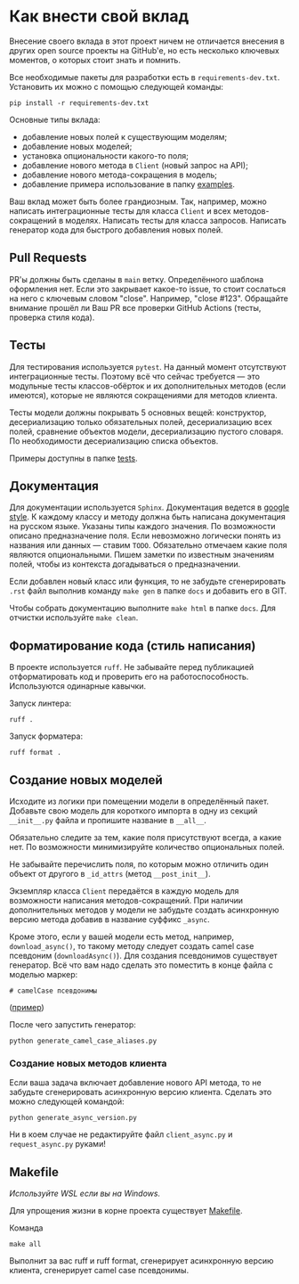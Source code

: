 # Как внести свой вклад

Внесение своего вклада в этот проект ничем не отличается внесения в других open source проекты на GitHub'e, но есть несколько ключевых моментов, о которых стоит знать и помнить.

Все необходимые пакеты для разработки есть в `requirements-dev.txt`. Установить их можно с помощью следующей команды:
```shell
pip install -r requirements-dev.txt
```

Основные типы вклада:
- добавление новых полей к существующим моделям;
- добавление новых моделей;
- установка опциональности какого-то поля;
- добавление нового метода в `Client` (новый запрос на API);
- добавление нового метода-сокращения в модель;
- добавление примера использование в папку [examples](examples).

Ваш вклад может быть более грандиозным. Так, например, можно написать интеграционные тесты для класса `Client` и всех методов-сокращений в моделях. Написать тесты для класса запросов. Написать генератор кода для быстрого добавления новых полей.

## Pull Requests

PR'ы должны быть сделаны в `main` ветку. Определённого шаблона оформления нет. Если это закрывает какое-то issue, то стоит сослаться на него с ключевым словом "close". Например, "close #123". Обращайте внимание прошёл ли Ваш PR все проверки GitHub Actions (тесты, проверка стиля кода).

## Тесты

Для тестирования используется `pytest`. На данный момент отсутствуют интеграционные тесты. Поэтому всё что сейчас требуется — это модульные тесты классов-обёрток и их дополнительных методов (если имеются), которые не являются сокращениями для методов клиента.

Тесты модели должны покрывать 5 основных вещей: конструктор, десериализацию только обязательных полей, десериализацию всех полей, сравнение объектов модели, десериализацию пустого словаря. По необходимости десериализацию списка объектов.

Примеры доступны в папке [tests](tests).

## Документация

Для документации используется `Sphinx`. Документация ведется в [google style](https://sphinxcontrib-napoleon.readthedocs.io/en/latest/example_google.html). К каждому классу и методу должна быть написана документация на русском языке. Указаны типы каждого значения. По возможности описано предназначение поля. Если невозможно логически понять из названия или данных — ставим `TODO`. Обязательно отмечаем какие поля являются опциональными. Пишем заметки по известным значениям полей, чтобы из контекста догадываться о предназначении.

Если добавлен новый класс или функция, то не забудьте сгенерировать `.rst` файл выполнив команду `make gen` в папке `docs` и добавить его в GIT.

Чтобы собрать документацию выполните `make html` в папке `docs`. Для отчистки используйте `make clean`.

## Форматирование кода (стиль написания)

В проекте используется `ruff`. Не забывайте перед публикацией отформатировать код и проверить его на работоспособность. Используются одинарные кавычки.

Запуск линтера:
```shell
ruff .
```

Запуск форматера:
```shell
ruff format .
````

## Создание новых моделей

Исходите из логики при помещении модели в определённый пакет. Добавьте свою модель для короткого импорта в одну из секций `__init__.py` файла и пропишите название в `__all__`. 

Обязательно следите за тем, какие поля присутствуют всегда, а какие нет. По возможности минимизируйте количество опциональных полей. 

Не забывайте перечислить поля, по которым можно отличить один объект от другого в `_id_attrs` (метод `__post_init__`).

Экземпляр класса `Client` передаётся в каждую модель для возможности написания методов-сокращений. При наличии дополнительных методов у модели не забудьте создать асинхронную версию метода добавив в название суффикс `_async`. 

Кроме этого, если у вашей модели есть метод, например, `download_async()`, то такому методу следует создать camel case псевдоним (`downloadAsync()`). Для создания псевдонимов существует генератор. Всё что вам надо сделать это поместить в конце файла с моделью маркер:

```
# camelCase псевдонимы
```
([пример](https://github.com/MarshalX/yandex-music-api/blob/a30082f4929e56381c870cb03103777ae29bcc6b/yandex_music/tracks_list.py#L80))

После чего запустить генератор:
```shell
python generate_camel_case_aliases.py
```

### Создание новых методов клиента

Если ваша задача включает добавление нового API метода, то не забудьте сгенерировать асинхронную версию клиента. Сделать это можно следующей командой:

```shell
python generate_async_version.py
```

Ни в коем случае не редактируйте файл `client_async.py` и `request_async.py` руками!

## Makefile

_Используйте WSL если вы на Windows._

Для упрощения жизни в корне проекта существует [Makefile](Makefile). 

Команда
```shell
make all
```

Выполнит за вас ruff и ruff format, сгенерирует асинхронную версию клиента, сгенерирует camel case псевдонимы.
